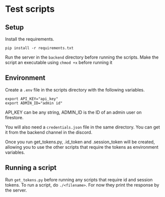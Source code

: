 # Test scripts

## Setup

Install the requirements. 
```
pip install -r requirements.txt
```

Run the server in the ```backend``` directory before running the scripts.
Make the script an executable using ```chmod +x``` before running it

## Environment

Create a ```.env``` file in the scripts directory with the following variables.

```
export API_KEY="api_key"
export ADMIN_ID="admin id"
```
API_KEY can be any string, ADMIN_ID is the ID of an admin user on firestore.

You will also need a ```credentials.json``` file in the same directory. You can get it from the backend channel in the discord.

Once you run get_tokens.py, .id_token and .session_token will be created, allowing you to use the other scripts that require the tokens as environment variables.

## Running a script

Run ```get_tokens.py``` before running any scripts that require id and session tokens. To run a script, do ```./<filename>```. For now they print the response by the server.